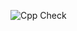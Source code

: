 ![Cpp Check](https://user-images.githubusercontent.com/78850554/107905493-c2cc7200-6f74-11eb-8a1a-4b6af3d0ad61.png)
